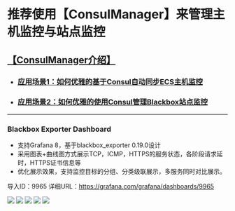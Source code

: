 
# 推荐使用【ConsulManager】来管理主机监控与站点监控
## [【ConsulManager介绍】](https://github.com/starsliao/ConsulManager)
- ### [应用场景1：如何优雅的基于Consul自动同步ECS主机监控](https://github.com/starsliao/ConsulManager/blob/main/docs/ECS%E4%B8%BB%E6%9C%BA%E7%9B%91%E6%8E%A7.md)
- ### [应用场景2：如何优雅的使用Consul管理Blackbox站点监控](https://github.com/starsliao/ConsulManager/blob/main/docs/blackbox%E7%AB%99%E7%82%B9%E7%9B%91%E6%8E%A7.md)

---

### Blackbox Exporter Dashboard
- 支持Grafana 8，基于blackbox_exporter 0.19.0设计
- 采用图表+曲线图方式展示TCP，ICMP，HTTPS的服务状态，各阶段请求延时，HTTPS证书信息等
- 优化展示效果，支持监控目标的分组、分类级联展示，多服务同时对比展示。

导入ID：9965
详细URL：https://grafana.com/grafana/dashboards/9965

![](https://raw.githubusercontent.com/starsliao/ConsulManager/main/screenshot/blackbox1.PNG)
![](https://raw.githubusercontent.com/starsliao/ConsulManager/main/screenshot/blackbox2.PNG)
![](https://raw.githubusercontent.com/starsliao/ConsulManager/main/screenshot/blackbox3.PNG)
![](https://raw.githubusercontent.com/starsliao/ConsulManager/main/screenshot/blackbox4.PNG)
![](https://raw.githubusercontent.com/starsliao/ConsulManager/main/vue-consul/public/blackbox.png)
